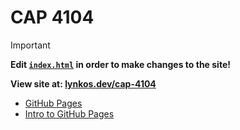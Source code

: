 # CAP 4104
> [!IMPORTANT]
> **Edit [`index.html`](index.html) in order to make changes to the site!**

**View site at: [lynkos.dev/cap-4104](https://lynkos.dev/cap-4104)**

* [GitHub Pages](https://docs.github.com/en/pages)
* [Intro to GitHub Pages](https://docs.github.com/en/pages/getting-started-with-github-pages/about-github-pages)
